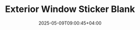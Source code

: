 ---
title: "Exterior Window Sticker Blank"
layout: "product"
description: "Details about the blank exterior window sticker product."
date: 2025-05-09T09:00:45+04:00
draft: false
---
